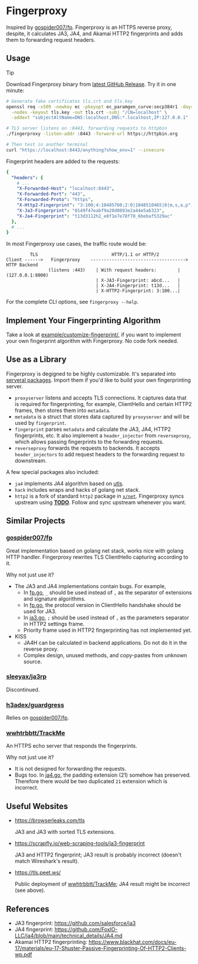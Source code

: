 # Fingerproxy

Inspired by [gospider007/fp](https://github.com/gospider007/fp). Fingerproxy is an HTTPS reverse proxy, despite, it calculates JA3, JA4, and Akamai HTTP2 fingerprints and adds them to forwarding request headers.

## Usage

> [!TIP]
> Download Fingerproxy binary from [latest GitHub Release](https://github.com/wi1dcard/fingerproxy/releases/latest). Try it in one minute:

```bash
# Generate fake certificates tls.crt and tls.key
openssl req -x509 -newkey ec -pkeyopt ec_paramgen_curve:secp384r1 -days 3650 \
  -nodes -keyout tls.key -out tls.crt -subj "/CN=localhost" \
  -addext "subjectAltName=DNS:localhost,DNS:*.localhost,IP:127.0.0.1"

# TLS server listens on :8443, forwarding requests to httpbin
./fingerproxy -listen-addr :8443 -forward-url https://httpbin.org

# Then test in another terminal
curl "https://localhost:8443/anything?show_env=1" --insecure
```

Fingerprint headers are added to the requests:

```yaml
{
  "headers": {
    # ...
    "X-Forwarded-Host": "localhost:8443",
    "X-Forwarded-Port": "443",
    "X-Forwarded-Proto": "https",
    "X-Http2-Fingerprint": "3:100;4:10485760;2:0|1048510465|0|m,s,a,p",
    "X-Ja3-Fingerprint": "0149f47eabf9a20d0893e2a44e5a6323",
    "X-Ja4-Fingerprint": "t13d3112h2_e8f1e7e78f70_6bebaf5329ac"
  },
  # ...
}
```

In most Fingerproxy use cases, the traffic route would be:

```
         TLS                            HTTP/1.1 or HTTP/2
Client ------>   Fingerproxy    ------------------------------------>  HTTP Backend
                (listens :443)    | With request headers:        |   (127.0.0.1:8000)
                                  | X-JA3-Fingerprint: abcd...   |
                                  | X-JA4-Fingerprint: t13d...   |
                                  | X-HTTP2-Fingerprint: 3:100...|
```

For the complete CLI options, see `fingerproxy --help`.

## Implement Your Fingerprinting Algorithm

Take a look at [example/customize-fingerprint/](example/customize-fingerprint/), if you want to implement your own fingerprint algorithm with Fingerproxy. No code fork needed.

## Use as a Library

Fingerproxy is degigned to be highly customizable. It's separated into [serveral packages](pkg/). Import them if you'd like to build your own fingerprinting server.

- `proxyserver` listens and accepts TLS connections. It captures data that is required for fingerprinting, for example, ClientHello and certain HTTP2 frames, then stores them into `metadata`.
- `metadata` is a struct that stores data captured by `proxyserver` and will be used by `fingerprint`.
- `fingerprint` parses `metadata` and calculate the JA3, JA4, HTTP2 fingerprints, etc. It also implement a `header_injector` from `reverseproxy`, which allows passing fingerprints to the forwarding requests.
- `reverseproxy` forwards the requests to backends. It accepts `header_injectors` to add request headers to the forwarding request to downstream.

A few special packages also included:

- `ja4` implements JA4 algorithm based on [utls](https://github.com/refraction-networking/utls).
- `hack` includes wraps and hacks of golang net stack.
- `http2` is a fork of standard `http2` package in [`x/net`](https://github.com/golang/net/tree/master/http2). Fingerproxy syncs upstream using [**TODO**](). Follow and sync upstream whenever you want.

## Similar Projects

### [gospider007/fp](https://github.com/gospider007/fp)

Great implementation based on golang net stack, works nice with golang HTTP handler. Fingerproxy rewrites TLS ClientHello capturing according to it.

Why not just use it?

- The JA3 and JA4 implementations contain bugs. For example,
  - In [fp.go](https://github.com/gospider007/ja3/blob/a58a93a771b99909e859ead9a9492015dd916947/fp.go#L337), `_` should be used instead of `,` as the separator of extensions and signature algorithms.
  - In [fp.go](https://github.com/gospider007/ja3/blob/a58a93a771b99909e859ead9a9492015dd916947/fp.go#L80), the protocol version in ClientHello handshake should be used for JA3.
  - In [ja3.go](https://github.com/gospider007/ja3/blob/a58a93a771b99909e859ead9a9492015dd916947/ja3.go#L769), `;` should be used instead of `,` as the parameters separator in HTTP2 settings frame.
  - Priority frame used in HTTP2 fingerprinting has not implemented yet.
- KISS
  - JA4H can be calculated in backend applications. Do not do it in the reverse proxy.
  - Complex design, unused methods, and copy-pastes from unknown source.

### [sleeyax/ja3rp](https://github.com/sleeyax/ja3rp)

Discontinued.

### [h3adex/guardgress](https://github.com/h3adex/guardgress)

Relies on [gospider007/fp](https://github.com/gospider007/fp).

### [wwhtrbbtt/TrackMe](https://github.com/wwhtrbbtt/TrackMe)

An HTTPS echo server that responds the fingerprints.

Why not just use it?

- It is not designed for forwarding the requests.
- Bugs too. In [ja4.go](https://github.com/wwhtrbbtt/TrackMe/blob/41b7933efe9ea364ade88ac6ea0e79a7b0203227/ja4.go#L85), the padding extension (21) somehow has preserved. Therefore there would be two duplicated `21` extension which is incorrect.

## Useful Websites

- <https://browserleaks.com/tls>

  JA3 and JA3 with sorted TLS extensions.

- <https://scrapfly.io/web-scraping-tools/ja3-fingerprint>

  JA3 and HTTP2 fingerprint; JA3 result is probably incorrect (doesn't match Wireshark's result).

- <https://tls.peet.ws/>

  Public deployment of [wwhtrbbtt/TrackMe](https://github.com/wwhtrbbtt/TrackMe); JA4 result might be incorrect (see above).

## References

- JA3 fingerprint: <https://github.com/salesforce/ja3>
- JA4 fingerprint: <https://github.com/FoxIO-LLC/ja4/blob/main/technical_details/JA4.md>
- Akamai HTTP2 fingerprinting: <https://www.blackhat.com/docs/eu-17/materials/eu-17-Shuster-Passive-Fingerprinting-Of-HTTP2-Clients-wp.pdf>
